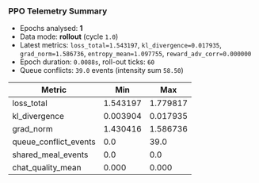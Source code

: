 ### PPO Telemetry Summary

- Epochs analysed: **1**
- Data mode: **rollout** (cycle `1.0`)
- Latest metrics: `loss_total=1.543197`, `kl_divergence=0.017935`, `grad_norm=1.586736`, `entropy_mean=1.097755`, `reward_adv_corr=0.000000`
- Epoch duration: `0.0088s`, roll-out ticks: `60`
- Queue conflicts: `39.0` events (intensity sum `58.50`)

| Metric | Min | Max |
| --- | --- | --- |
| loss_total | 1.543197 | 1.779817 |
| kl_divergence | 0.003904 | 0.017935 |
| grad_norm | 1.430416 | 1.586736 |
| queue_conflict_events | 0.0 | 39.0 |
| shared_meal_events | 0.0 | 0.0 |
| chat_quality_mean | 0.000 | 0.000 |
